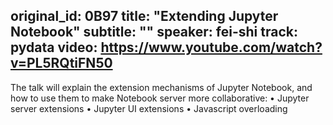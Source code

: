 original_id: 0B97
title: "Extending Jupyter Notebook"
subtitle: ""
speaker: fei-shi
track: pydata
video: https://www.youtube.com/watch?v=PL5RQtiFN50
---
The talk will explain the extension mechanisms of Jupyter Notebook, and how to use them to make Notebook server more collaborative:
•	Jupyter server extensions
•	Jupyter UI extensions
•	Javascript overloading
